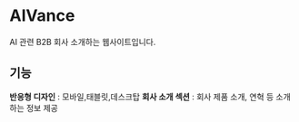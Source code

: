 # AIVance

AI 관련 B2B 회사 소개하는 웹사이트입니다.

## 기능

**반응형 디자인** : 모바일,태블릿,데스크탑
**회사 소개 섹션** : 회사 제품 소개, 연혁 등 소개하는 정보 제공
